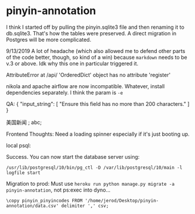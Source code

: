 # pinyin-annotation

I think I started off by pulling the pinyin.sqlite3 file and then renaming it to db.sqlite3. That's how the tables were preserved.
A direct migration in Postgres will be more complicated.


9/13/2019 A lot of headache (which also allowed me to defend other parts of the code better, though, so kind of a win) because `markdown` needs to be v.3 or above. Idk why this one in particular triggered it.

AttributeError at /api/
'OrderedDict' object has no attribute 'register'

nikola and apache airflow are now incompatible. Whatever, install dependencies separately. I think the param is `-e` 


QA: 
{
    "input_string": [
        "Ensure this field has no more than 200 characters."
    ]
}

美国新闻 ; abc;



Frontend Thoughts:
Need a loading spinner especially if it's just booting up.


local psql:

Success. You can now start the database server using:

    /usr/lib/postgresql/10/bin/pg_ctl -D /var/lib/postgresql/10/main -l logfile start


Migration to prod: Must use `heroku run python manage.py migrate -a pinyin-annotation`, not ps:exec into dyno...

`\copy pinyin_pinyincodes FROM '/home/jerod/Desktop/pinyin-annotation/data.csv' delimiter ',' csv;`
